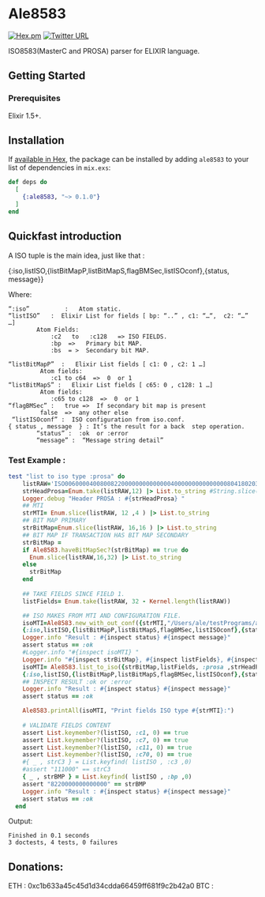 

# Ale8583

[![Hex.pm](https://img.shields.io/hexpm/v/plug.svg)](https://hex.pm/packages/ale8583)
[![Twitter URL](https://img.shields.io/twitter/url/http/shields.io.svg?style=social)](https://twitter.com/alejandroErik)


ISO8583(MasterC and PROSA) parser for ELIXIR language.

## Getting Started



### Prerequisites

Elixir 1.5+.



## Installation

If [available in Hex](https://hex.pm/docs/publish), the package can be installed
by adding `ale8583` to your list of dependencies in `mix.exs`:

```elixir
def deps do
  [
    {:ale8583, "~> 0.1.0"}
  ]
end
```

## Quickfast introduction



A ISO tuple is the main idea, just like that :

{:iso,listISO,{listBitMapP,listBitMapS,flagBMSec,listISOconf},{status, message}} 

  
Where:

	“:iso”  		:   Atom static. 
	“listISO”  	:  Elixir List for fields [ bp: “..” , c1: “…“,  c2: “…” …]
			Atom Fields: 
				:c2   to   :c128   => ISO FIELDS.
				:bp  =>   Primary bit MAP.
				:bs  = >  Secondary bit MAP.  
		 
	“listBitMapP”  :   Elixir List fields [ c1: 0 , c2: 1 …]
			 Atom fields: 
				:c1 to c64  =>  0  or 1 		
	“listBitMapS” :   Elixir List fields [ c65: 0 , c128: 1 …]
			 Atom fields: 
				:c65 to c128  =>  0  or 1
	“flagBMSec” :   true =>  If secondary bit map is present
			 false  =>  any other else
	 “listISOconf” :  ISO configuration from iso.conf.
	{ status , message  } : It’s the result for a back  step operation.  
			“status” :  :ok  or :error
			“message” :  “Message string detail”



### Test Example : 
```ruby
test "list to iso type :prosa" do
    listRAW='ISO0060000400800822000000000000004000000000000000804180203010449101'
    strHeadProsa=Enum.take(listRAW,12) |> List.to_string #String.slice(data,0,12)
    Logger.debug "Header PROSA : #{strHeadProsa} "
    ## MTI
    strMTI= Enum.slice(listRAW, 12 ,4 ) |> List.to_string
    ## BIT MAP PRIMARY
    strBitMap=Enum.slice(listRAW, 16,16 ) |> List.to_string
    ## BIT MAP IF TRANSACTION HAS BIT MAP SECONDARY
    strBitMap =
    if Ale8583.haveBitMapSec?(strBitMap) == true do
      Enum.slice(listRAW,16,32) |> List.to_string
    else
      strBitMap
    end
    
    ## TAKE FIELDS SINCE FIELD 1.  
    listFields= Enum.take(listRAW, 32 - Kernel.length(listRAW))

    ## ISO MAKES FROM MTI AND CONFIGURATION FILE.
    isoMTI=Ale8583.new_with_out_conf({strMTI,"/Users/ale/testPrograms/ale8583/ale8583/ascii.iso.cfg"})
    {:iso,listISO,{listBitMapP,listBitMapS,flagBMSec,listISOconf},{status, message}} = isoMTI
    Logger.info "Result : #{inspect status} #{inspect message}" 
    assert status == :ok
    #Logger.info "#{inspect isoMTI} "
    Logger.info "#{inspect strBitMap}, #{inspect listFields}, #{inspect strHeadProsa} "
    isoMTI= Ale8583.list_to_iso({strBitMap,listFields, :prosa ,strHeadProsa}, isoMTI)
    {:iso,listISO,{listBitMapP,listBitMapS,flagBMSec,listISOconf},{status, message}} = isoMTI
    ## INSPECT RESULT :ok or :error
    Logger.info "Result : #{inspect status} #{inspect message}" 
    assert status == :ok

    Ale8583.printAll(isoMTI, "Print fields ISO type #{strMTI}:")
    
    # VALIDATE FIELDS CONTENT 
    assert List.keymember?(listISO, :c1, 0) == true
    assert List.keymember?(listISO, :c7, 0) == true
    assert List.keymember?(listISO, :c11, 0) == true
    assert List.keymember?(listISO, :c70, 0) == true
    #{ _ , strC3 } = List.keyfind( listISO , :c3 ,0)
    #assert "111000" == strC3
    { _ , strBMP } = List.keyfind( listISO , :bp ,0)
    assert "8220000000000000" == strBMP
    Logger.info "Result : #{inspect status} #{inspect message}"
    assert status == :ok
  end
```
Output: 
```
Finished in 0.1 seconds
3 doctests, 4 tests, 0 failures
```

## Donations:

ETH : 0xc1b633a45c45d1d34cdda66459ff681f9c2b42a0
BTC : 

